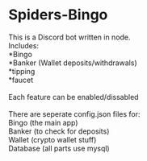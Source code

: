 # Spiders-Bingo

This is a Discord bot written in node.
<br>
Includes:
<br>*Bingo
<br>*Banker (Wallet deposits/withdrawals)
<br>*tipping
<br>*faucet
<br>
<br>
Each feature can be enabled/dissabled
<br>
<br>
There are seperate config.json files for:
<br>Bingo (the main app)
<br>Banker (to check for deposits)
<br>Wallet (crypto wallet stuff)
<br>Database (all parts use mysql)
<br>

